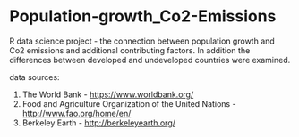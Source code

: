 # Population-growth_Co2-Emissions

R data science project - the connection between population growth and Co2 emissions and additional contributing factors. 
In addition the differences between developed and undeveloped countries were examined.

data sources:

1. The World Bank - https://www.worldbank.org/
2. Food and Agriculture Organization of the United Nations - http://www.fao.org/home/en/
3. Berkeley Earth - http://berkeleyearth.org/

